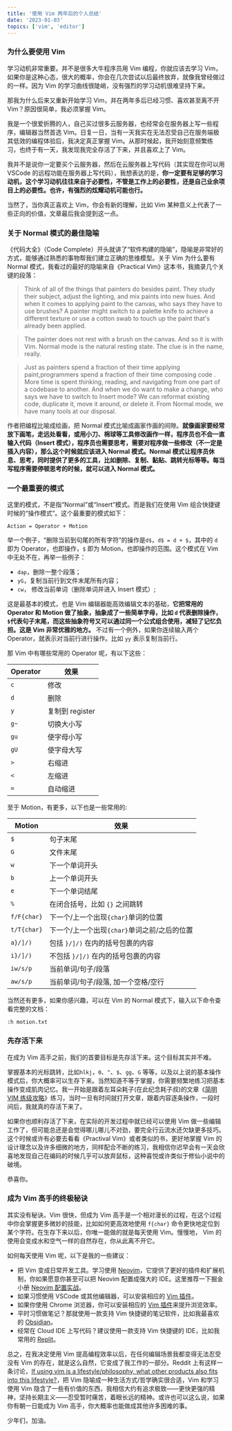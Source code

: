 ```yaml
---
title: '使用 Vim 两年后的个人总结'
date: '2023-01-03'
topics: ['vim', 'editor']
---
```


### 为什么要使用 Vim

学习动机非常重要。并不是很多大牛程序员用 Vim 编程，你就应该去学习 Vim，如果你是这种心态，很大的概率，你会在几次尝试以后最终放弃，就像我曾经做过的一样。因为 Vim 的学习曲线很陡峭，没有强烈的学习动机很难坚持下来。

那我为什么后来又重新开始学习 Vim，并在两年多后已经习惯、喜欢甚至离不开 Vim？原因很简单，我必须掌握 Vim。

我是一个很爱折腾的人，自己买过很多云服务器，也经常会在服务器上写一些程序，编辑器当然首选 Vim。日复一日，当有一天我实在无法忍受自己在服务端极其低效的编程体验后，我决定真正掌握 Vim。从那时候起，我开始刻意频繁练习，也终于有一天，我发现我完全存活了下来，并且喜欢上了 Vim。

我并不是说你一定要买个云服务器，然后在云服务器上写代码（其实现在你可以用 VSCode 的远程功能在服务器上写代码），我想表达的是，**你一定要有足够的学习动机，这个学习动机往往来自于必要性，不管是工作上的必要性，还是自己业余项目上的必要性。也许，有强烈的炫耀动机可能也行。**

当然了，当你真正喜欢上 Vim，你会有新的理解，比如 Vim 某种意义上代表了一些正向的价值，文章最后我会提到这一点。

### 关于 Normal 模式的最佳隐喻

《代码大全》（Code Complete）开头就讲了“软件构建的隐喻”，隐喻是非常好的方式，能够通过熟悉的事物帮我们建立正确的思维模型。关于 Vim 为什么要有 Normal 模式，我看过的最好的隐喻来自《Practical Vim》这本书，我摘录几个关键的段落：

> Think of all of the things that painters do besides paint. They study their subject, adjust the lighting, and mix paints into new hues. And when it comes to applying paint to the canvas, who says they have to use brushes? A painter might switch to a palette knife to achieve a different texture or use a cotton swab to touch up the paint that's already been applied.

> The painter does not rest with a brush on the canvas. And so it is with Vim. Normal mode is the natural resting state. The clue is in the name, really.

> Just as painters spend a fraction of their time applying paint,programmers spend a fraction of their time composing code . More time is spent thinking, reading, and navigating from one part of a codebase to another. And when we do want to make a change, who says we have to switch to Insert mode? We can reformat existing code, duplicate it, move it around, or delete it. From Normal mode, we have many tools at our disposal.

作者把编程比喻成绘画，把 Normal 模式比喻成画家作画的间隙。**就像画家要经常放下画笔，走远处看看，或用小刀、棉球等工具修改画作一样，程序员也不会一直输入代码（Insert 模式），程序员也需要思考，需要对程序做一些修改（不一定是插入内容），那么这个时候就应该进入 Normal 模式。Normal 模式让程序员休息、思考，同时提供了更多的工具，比如删除、复制、黏贴、跳转光标等等。每当写程序需要停顿思考的时候，就可以进入 Normal 模式。**

### 一个最重要的模式

这里的模式，不是指“Normal”或“Insert”模式。而是我们在使用 Vim 组合快捷键时候的“操作模式”。这个最重要的模式如下：

```
Action = Operator + Motion
```

举一个例子，“删除当前到句尾的所有字符”的操作是`d$`，`d$ = d + $`，其中的 `d` 即为 Operator，也即操作，`$` 即为 Motion，也即操作的范围。这个模式在 Vim 中无处不在，再举一些例子：

- `dap`，删除一整个段落；
- `yG`，复制当前行到文件末尾所有内容；
- `cw`， 修改当前单词（删除单词并进入 Insert 模式）;

这是最基本的模式，也是 Vim 编辑器能高效编辑文本的基础，**它把常用的 Operator 和 Motion 做了抽象，抽象成了一些简单字母，比如 `d` 代表删除操作，`$`代表句子末尾，而这些抽象符号又可以通过同一个公式组合使用，减轻了记忆负担。这是 Vim 非常优雅的地方。** 不过有一个例外，如果你连续输入两个 Operator，就表示对当前行进行操作。比如 `yy` 表示复制当前行。

那 Vim 中有哪些常用的 Operator 呢，有以下这些：

| Operator | 效果            |
| -------- | --------------- |
| `c`      | 修改            |
| `d`      | 删除            |
| `y`      | 复制到 register |
| `g~`     | 切换大小写      |
| `gu`     | 使字母小写      |
| `gU`     | 使字母大写      |
| `>`      | 右缩进          |
| `<`      | 左缩进          |
| `=`      | 自动缩进        |

至于 Motion，有更多，以下也是一些常用的:

| Motion      | 效果                                         |
| ----------- | -------------------------------------------- |
| `$`         | 句子末尾                                     |
| `G`         | 文件末尾                                     |
| `w`         | 下一个单词开头                               |
| `b`         | 上一个单词开头                               |
| `e`         | 下一个单词结尾                               |
| `%`         | 在闭合括号，比如 `{}` 之间跳转               |
| `f/F{char}` | 下一个/上一个出现`{char}`单词的位置          |
| `t/T{char}` | 下一个/上一个出现`{char}`单词之前/之后的位置 |
| `a}/]/)`    | 包括 `}/]/)` 在内的括号包裹的内容            |
| `i}/]/)`    | 不包括 `}/]/)` 在内的括号包裹的内容          |
| `iw/s/p`    | 当前单词/句子/段落                           |
| `aw/s/p`    | 当前单词/句子/段落, 加一个空格/空行          |

当然还有更多，如果你感兴趣，可以在 Vim 的 Normal 模式下，输入以下命令查看完整的文档：

```
:h motion.txt
```

### 先存活下来

在成为 Vim 高手之前，我们的首要目标是先存活下来。这个目标其实并不难。

掌握基本的光标跳转，比如`hlkj`，`0`、`^`、`$`、`gg`、`G` 等等，以及以上说的基本操作模式后，你大概率可以生存下来。当然知道不等于掌握，你需要频繁地练习把基本操作变成肌肉记忆。我一开始是跟着左耳朵耗子(在此纪念耗子叔)的文章《[简明 VIM 练级攻略](https://coolshell.cn/articles/5426.html)》练习，当时一旦有时间就打开文章，跟着内容逐条操作，一段时间后，我就真的存活下来了。

如果你也顺利存活了下来，在实际的开发过程中就已经可以使用 Vim 做一些编辑工作了，但可能总还是会觉得哪儿哪儿不对劲，要完全行云流水还欠缺更多技巧。这个时候或许有必要去看看《Practival Vim》或者类似的书，更好地掌握 Vim 的设计理念以及许多细微的地方，同样配合不断的练习，我相信你迟早会有一天会欣喜地发现自己在编码的时候几乎可以放弃鼠标，这种喜悦或许类似于修仙小说中的破境。

恭喜你。

### 成为 Vim 高手的终极秘诀

其实没有秘诀。Vim 很快，但成为 Vim 高手是一个相对漫长的过程，在这个过程中你会掌握更多微妙的技能，比如如何更高效地使用 `f{char}` 命令更快地定位到某个字符。在生存下来以后，你唯一能做的就是每天使用 Vim。慢慢地， Vim 的使用会变成水和空气一样的自然存在，你从此离不开它。

如何每天使用 Vim 呢，以下是我的一些建议：

- 把 Vim 变成日常开发工具。学习使用 [Neovim](https://neovim.io/)，它提供了更好的插件和扩展机制，你如果愿意你甚至可以把 Neovim 配置成强大的 IDE。这里推荐一下掘金小册 [Neovim 配置实战](https://juejin.cn/book/7051157342770954277?utm_source=course_list)。
- 如果习惯使用 VSCode 或其他编辑器，可以安装相应的 [Vim 插件](https://marketplace.visualstudio.com/items?itemName=vscodevim.vim)。
- 如果你使用 Chrome 浏览器，你可以安装相应的 [Vim 插件](https://chrome.google.com/webstore/detail/vimium/dbepggeogbaibhgnhhndojpepiihcmeb)来提升浏览效率。
- 平时习惯做笔记？那就使用一款支持 Vim 快捷键的笔记软件，比如我最喜欢的 [Obsidian](https://obsidian.md/)。
- 经常在 Cloud IDE 上写代码？建议使用一款支持 Vim 快捷键的 IDE，比如我常用的 [Replit](https://replit.com/)。

总之，在我决定使用 Vim 提高编程效率以后，在任何编辑场景我都变得无法忍受没有 Vim 的存在，就是这么自然，它变成了我工作的一部分。Reddit 上有这样一条讨论，[If using vim is a lifestyle/philosophy, what other products also fits into this lifestyle?](https://www.reddit.com/r/vim/comments/q9zhrc/if_using_vim_is_a_lifestylephilosophy_what_other/)，把 Vim 隐喻成一种生活方式/哲学确实很合适，Vim 和学习使用 Vim 隐含了一些有价值的东西，我相信大约有追求极致——更快更强的精神，坚持长期主义——忍受暂时痛苦，着眼长远的精神。或许也可以这么说，如果你有朝一日能成为 Vim 高手，你大概率也能做成其他许多困难的事。

少年们，加油。
